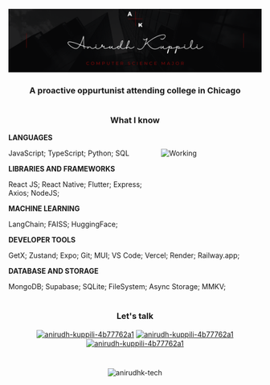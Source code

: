 ![](./mainHeader.png)

<h3 align="center">A proactive oppurtunist attending college in Chicago</h3>

<h1></h1>

<h3 align="center">What I know</h3>

  
**LANGUAGES** 

JavaScript; TypeScript; Python; SQL <img src="./whataboutIMAGE.gif" align="right" alt="Working" width="200" height="200" />

**LIBRARIES AND FRAMEWORKS** 

React JS; React Native; Flutter; Express; Axios; NodeJS;

**MACHINE LEARNING**

LangChain; FAISS; HuggingFace;

**DEVELOPER TOOLS** 

GetX; Zustand; Expo; Git; MUI; VS Code; Vercel; Render; Railway.app;

**DATABASE AND STORAGE**

MongoDB; Supabase; SQLite; FileSystem; Async Storage; MMKV;

<h1></h1>

<h3 align="center">Let's talk</h3>

<p align="center">
  <a href="https://linkedin.com/in/anirudh-kuppili-4b77762a1" target="_blank"><img align="center" src="https://user-images.githubusercontent.com/74038190/235294012-0a55e343-37ad-4b0f-924f-c8431d9d2483.gif" alt="anirudh-kuppili-4b77762a1" height="60" width="60" /></a>
  <a href="https://discordapp.com/users/ani_bytes" target="_blank"><img align="center" src="https://user-images.githubusercontent.com/74038190/235294015-47144047-25ab-417c-af1b-6746820a20ff.gif" alt="anirudh-kuppili-4b77762a1" height="60" width="60" /></a>
  <a href="https://api.whatsapp.com/send/?phone=5633965540&text&type=phone_number&app_absent=0" target="_blank"><img align="center" src="https://user-images.githubusercontent.com/74038190/235294019-40007353-6219-4ec5-b661-b3c35136dd0b.gif" alt="anirudh-kuppili-4b77762a1" height="60" width="60" /></a>
</p>

<h1></h1> 

<p align="center">
  <img 
    align="center"
    height=570
    src="https://github-readme-stats.vercel.app/api/top-langs/?username=anirudhk-tech&layout=pie&theme=dark"
    alt="anirudhk-tech"
  /> 
</p>
